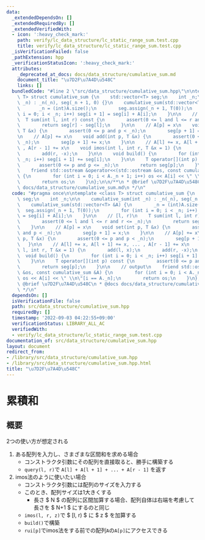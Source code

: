 ```yaml
---
data:
  _extendedDependsOn: []
  _extendedRequiredBy: []
  _extendedVerifiedWith:
  - icon: ':heavy_check_mark:'
    path: verify/lc_data_structure/lc_static_range_sum.test.cpp
    title: verify/lc_data_structure/lc_static_range_sum.test.cpp
  _isVerificationFailed: false
  _pathExtension: hpp
  _verificationStatusIcon: ':heavy_check_mark:'
  attributes:
    _deprecated_at_docs: docs/data_structure/cumulative_sum.md
    document_title: "\u7D2F\u7A4D\u548C"
    links: []
  bundledCode: "#line 2 \"src/data_structure/cumulative_sum.hpp\"\n\ntemplate <class\
    \ T> struct cumulative_sum {\n    std::vector<T> seg;\n    int _n;\n\n    cumulative_sum(int\
    \ _n) : _n(_n), seg(_n + 1, 0) {}\n    cumulative_sum(std::vector<T> &A) {\n \
    \       _n = (int)A.size();\n        seg.assign(_n + 1, T(0));\n        for (int\
    \ i = 0; i < _n; i++) seg[i + 1] = seg[i] + A[i];\n    }\n\n    // [l, r)\n  \
    \  T sum(int l, int r) const {\n        assert(0 <= l and l <= r and r <= _n);\n\
    \        return seg[r] - seg[l];\n    }\n\n    // A[p] = x\n    void set(int p,\
    \ T &x) {\n        assert(0 <= p and p < _n);\n        seg[p + 1] = x;\n    }\n\
    \n    // A[p] += x\n    void add(int p, T &x) {\n        assert(0 <= p and p <\
    \ _n);\n        seg[p + 1] += x;\n    }\n\n    // A[l] += x, A[l + 1] += x, ...\
    \ , A[r - 1] += x\n    void imos(int l, int r, T &x = 1) {\n        add(l, x);\n\
    \        add(r, -x);\n    }\n\n    void build() {\n        for (int i = 0; i <\
    \ _n; i++) seg[i + 1] += seg[i];\n    }\n\n    T operator[](int p) const {\n \
    \       assert(0 <= p and p <= _n);\n        return seg[p];\n    }\n\n    // output\n\
    \    friend std::ostream &operator<<(std::ostream &os, const cumulative_sum &A)\
    \ {\n        for (int i = 0; i < A._n + 1; i++) os << A[i] << \" \\n\"[i == A._n];\n\
    \        return os;\n    }\n};\n\n/**\n * @brief \u7D2F\u7A4D\u548C\n * @docs\
    \ docs/data_structure/cumulative_sum.md\n */\n"
  code: "#pragma once\n\ntemplate <class T> struct cumulative_sum {\n    std::vector<T>\
    \ seg;\n    int _n;\n\n    cumulative_sum(int _n) : _n(_n), seg(_n + 1, 0) {}\n\
    \    cumulative_sum(std::vector<T> &A) {\n        _n = (int)A.size();\n      \
    \  seg.assign(_n + 1, T(0));\n        for (int i = 0; i < _n; i++) seg[i + 1]\
    \ = seg[i] + A[i];\n    }\n\n    // [l, r)\n    T sum(int l, int r) const {\n\
    \        assert(0 <= l and l <= r and r <= _n);\n        return seg[r] - seg[l];\n\
    \    }\n\n    // A[p] = x\n    void set(int p, T &x) {\n        assert(0 <= p\
    \ and p < _n);\n        seg[p + 1] = x;\n    }\n\n    // A[p] += x\n    void add(int\
    \ p, T &x) {\n        assert(0 <= p and p < _n);\n        seg[p + 1] += x;\n \
    \   }\n\n    // A[l] += x, A[l + 1] += x, ... , A[r - 1] += x\n    void imos(int\
    \ l, int r, T &x = 1) {\n        add(l, x);\n        add(r, -x);\n    }\n\n  \
    \  void build() {\n        for (int i = 0; i < _n; i++) seg[i + 1] += seg[i];\n\
    \    }\n\n    T operator[](int p) const {\n        assert(0 <= p and p <= _n);\n\
    \        return seg[p];\n    }\n\n    // output\n    friend std::ostream &operator<<(std::ostream\
    \ &os, const cumulative_sum &A) {\n        for (int i = 0; i < A._n + 1; i++)\
    \ os << A[i] << \" \\n\"[i == A._n];\n        return os;\n    }\n};\n\n/**\n *\
    \ @brief \u7D2F\u7A4D\u548C\n * @docs docs/data_structure/cumulative_sum.md\n\
    \ */\n"
  dependsOn: []
  isVerificationFile: false
  path: src/data_structure/cumulative_sum.hpp
  requiredBy: []
  timestamp: '2022-09-03 04:22:55+09:00'
  verificationStatus: LIBRARY_ALL_AC
  verifiedWith:
  - verify/lc_data_structure/lc_static_range_sum.test.cpp
documentation_of: src/data_structure/cumulative_sum.hpp
layout: document
redirect_from:
- /library/src/data_structure/cumulative_sum.hpp
- /library/src/data_structure/cumulative_sum.hpp.html
title: "\u7D2F\u7A4D\u548C"
---
```

# 累積和

## 概要
2つの使い方が想定される
1. ある配列を入力し、さまざまな区間和を求める場合
    - コンストラクタ引数にその配列を直接取ると、勝手に構築する
    - `query(l, r)`で `A[l] + A[l + 1] + ... + A[r - 1]` を返す
1. imos法のように使いたい場合
    - コンストラクタ引数には配列のサイズを入力する
    - このとき、配列サイズは1大きくする
        - 長さ $ N $ の配列に区間加算する場合、配列自体は右端を考慮して長さを $ N+1 $ にするのと同じ
    - `imos(l, r, z)`で $ [l, r) $ に $ z $ を加算する
    - `build()`で構築
    - `rui[p]`でimos法をする前での配列`A`の`A[p]`にアクセスできる
